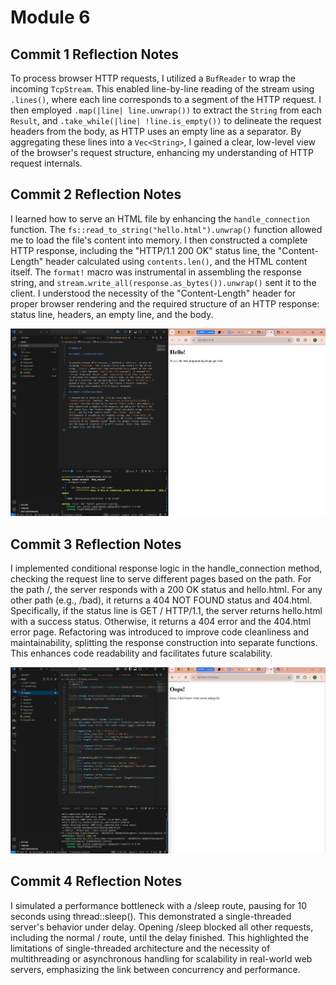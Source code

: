 
# Module 6

## Commit  1 Reflection Notes


To process browser HTTP requests, I utilized a `BufReader` to wrap the incoming `TcpStream`. This enabled line-by-line reading of the stream using `.lines()`, where each line corresponds to a segment of the HTTP request. I then employed `.map(|line| line.unwrap())` to extract the `String` from each `Result`, and `.take_while(|line| !line.is_empty())` to delineate the request headers from the body, as HTTP uses an empty line as a separator. By aggregating these lines into a `Vec<String>`, I gained a clear, low-level view of the browser's request structure, enhancing my understanding of HTTP request internals.

## Commit 2 Reflection Notes

I learned how to serve an HTML file by enhancing the `handle_connection` function. The `fs::read_to_string("hello.html").unwrap()` function allowed me to load the file's content into memory. I then constructed a complete HTTP response, including the "HTTP/1.1 200 OK" status line, the "Content-Length" header calculated using `contents.len()`, and the HTML content itself. The `format!` macro was instrumental in assembling the response string, and `stream.write_all(response.as_bytes()).unwrap()` sent it to the client. I understood the necessity of the "Content-Length" header for proper browser rendering and the required structure of an HTTP response: status line, headers, an empty line, and the body.

![Commit 2 screen capture](/assets/images/commit2.png)

## Commit 3 Reflection Notes

I implemented conditional response logic in the handle_connection method, checking the request line to serve different pages based on the path. For the path /, the server responds with a 200 OK status and hello.html. For any other path (e.g., /bad), it returns a 404 NOT FOUND status and 404.html. Specifically, if the status line is GET / HTTP/1.1, the server returns hello.html with a success status. Otherwise, it returns a 404 error and the 404.html error page. Refactoring was introduced to improve code cleanliness and maintainability, splitting the response construction into separate functions. This enhances code readability and facilitates future scalability.

![Commit 3 screen capture](/assets/images/commit3.png)

## Commit 4 Reflection Notes

I simulated a performance bottleneck with a /sleep route, pausing for 10 seconds using thread::sleep(). This demonstrated a single-threaded server's behavior under delay. Opening /sleep blocked all other requests, including the normal / route, until the delay finished. This highlighted the limitations of single-threaded architecture and the necessity of multithreading or asynchronous handling for scalability in real-world web servers, emphasizing the link between concurrency and performance.